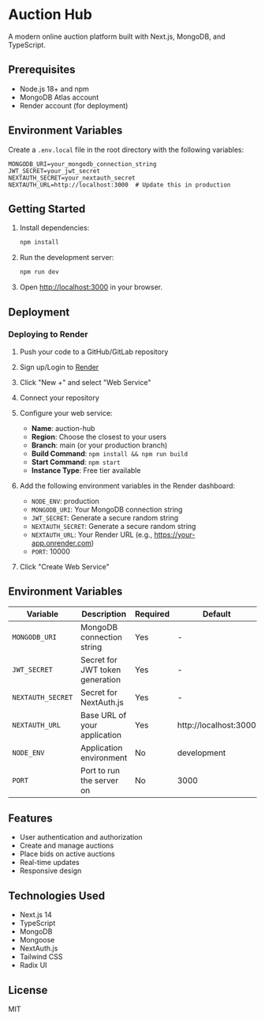 # Auction Hub

A modern online auction platform built with Next.js, MongoDB, and TypeScript.

## Prerequisites

- Node.js 18+ and npm
- MongoDB Atlas account
- Render account (for deployment)

## Environment Variables

Create a `.env.local` file in the root directory with the following variables:

```
MONGODB_URI=your_mongodb_connection_string
JWT_SECRET=your_jwt_secret
NEXTAUTH_SECRET=your_nextauth_secret
NEXTAUTH_URL=http://localhost:3000  # Update this in production
```

## Getting Started

1. Install dependencies:
   ```bash
   npm install
   ```

2. Run the development server:
   ```bash
   npm run dev
   ```

3. Open [http://localhost:3000](http://localhost:3000) in your browser.

## Deployment

### Deploying to Render

1. Push your code to a GitHub/GitLab repository
2. Sign up/Login to [Render](https://render.com)
3. Click "New +" and select "Web Service"
4. Connect your repository
5. Configure your web service:
   - **Name**: auction-hub
   - **Region**: Choose the closest to your users
   - **Branch**: main (or your production branch)
   - **Build Command**: `npm install && npm run build`
   - **Start Command**: `npm start`
   - **Instance Type**: Free tier available

6. Add the following environment variables in the Render dashboard:
   - `NODE_ENV`: production
   - `MONGODB_URI`: Your MongoDB connection string
   - `JWT_SECRET`: Generate a secure random string
   - `NEXTAUTH_SECRET`: Generate a secure random string
   - `NEXTAUTH_URL`: Your Render URL (e.g., https://your-app.onrender.com)
   - `PORT`: 10000

7. Click "Create Web Service"

## Environment Variables

| Variable | Description | Required | Default |
|----------|-------------|----------|---------|
| `MONGODB_URI` | MongoDB connection string | Yes | - |
| `JWT_SECRET` | Secret for JWT token generation | Yes | - |
| `NEXTAUTH_SECRET` | Secret for NextAuth.js | Yes | - |
| `NEXTAUTH_URL` | Base URL of your application | Yes | http://localhost:3000 |
| `NODE_ENV` | Application environment | No | development |
| `PORT` | Port to run the server on | No | 3000 |

## Features

- User authentication and authorization
- Create and manage auctions
- Place bids on active auctions
- Real-time updates
- Responsive design

## Technologies Used

- Next.js 14
- TypeScript
- MongoDB
- Mongoose
- NextAuth.js
- Tailwind CSS
- Radix UI

## License

MIT
